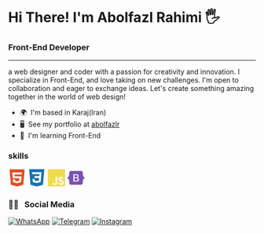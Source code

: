 # Hi There! I'm Abolfazl Rahimi 🖐

### Front-End Developer

---
a web designer and coder with a passion for creativity and innovation. I specialize in Front-End, and love taking on new challenges. I'm open to collaboration and eager to exchange ideas. Let's create something amazing together in the world of web design!

- 🌍  I'm based in Karaj(Iran)
- 🖥️  See my portfolio at [abolfazlr](https://abolfazlr.netlify.app)
- 🧠  I'm learning Front-End


### skills
<img src="https://github.com/rahimia2007/rahimia2007/blob/main/html5-colored.svg" width="36" height="36" alt="Javascript" />

<img src="https://github.com/rahimia2007/rahimia2007/blob/main/css3-colored.svg" width="36" height="36" alt="Javascript" />

<img src="https://github.com/rahimia2007/rahimia2007/blob/main/javascript-colored.svg" width="36" height="36" alt="Javascript" />

<img src="https://github.com/rahimia2007/rahimia2007/blob/main/bootstrap-colored.svg" width="36" height="36" alt="Javascript" />




<h3>👨‍💻 &nbsp; Social Media</h3>

[![WhatsApp](https://img.shields.io/badge/WhatsApp-25D366.svg?logo=whatsapp&logoColor=white)](https://wa.me/989015938070)
[![Telegram](https://img.shields.io/badge/Telegram-184199.svg?logo=telegram&logoColor=white)](https://t.me/rahimia1385)
[![Instagram](https://img.shields.io/badge/instagram-fd1d1d.svg?logo=instagram&logoColor=white)](https://www.instagram.com/rahimi.abolfazl.2007)
